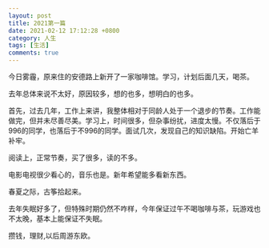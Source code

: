 ```yaml
---
layout: post
title: 2021第一篇
date: 2021-02-12 17:12:28 +0800
category: 人生
tags: [生活]
comments: true
---
```


今日雾霾，原来住的安德路上新开了一家咖啡馆。学习，计划后面几天，喝茶。

去年总体来说不太好，原因较多，想的也多，想明白的也多。

首先，过去几年，工作上来讲，我整体相对于同龄人处于一个退步的节奏。工作能做完，但并未尽善尽美。学习上，时间很多，但杂事纷扰，进度太慢。不仅落后于996的同学，也落后于不996的同学。面试几次，发现自己的知识缺陷。开始亡羊补牢。

阅读上，正常节奏，买了很多，读的不多。

电影电视很少看心的，音乐也是。新年希望能多看新东西。

春夏之际，古筝拾起来。

去年失眠好多了，但特殊时期仍然不咋样，今年保证过午不喝咖啡与茶，玩游戏也不太晚，基本上能保证不失眠。

攒钱，理财,以后周游东欧。
